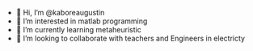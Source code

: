 - 👋 Hi, I’m @kaboreaugustin
- 👀 I’m interested in matlab programming 
- 🌱 I’m currently learning metaheuristic 
- 💞️ I’m looking to collaborate with teachers and Engineers in electricty
